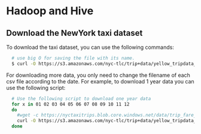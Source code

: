 # Hadoop and Hive 

## Download the NewYork taxi dataset

To download the taxi dataset, you can use the following commands:

```bash
  # use big O for saving the file with its name.
  $ curl -O https://s3.amazonaws.com/nyc-tlc/trip+data/yellow_tripdata_2020-01.csv
```

For downloading more data, you only need to change the filename of each csv file according to the date. For example, to download 1 year data you can use the following script:

```bash
  # Use the following script to download one year data
  for x in 01 02 03 04 05 06 07 08 09 10 11 12
  do
    #wget -c https://nyctaxitrips.blob.core.windows.net/data/trip_fare_$x.csv.zip
  	curl -O https://s3.amazonaws.com/nyc-tlc/trip+data/yellow_tripdata_2020-$x.csv
  done
```